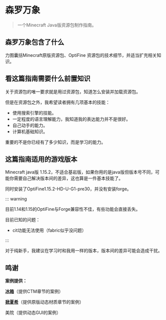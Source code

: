 # 森罗万象

> 一个Minecraft Java版资源包制作指南。

## 森罗万象包含了什么

力图囊括Minecraft原版资源包、OptiFine 资源包的技术细节，并适当扩充相关知识。

## 看这篇指南需要什么前置知识

关于资源包的唯一要求就是用过资源包，知道怎么安装并加载资源包。

但是在资源包之外，我希望读者拥有几项基本的技能：

- 使用搜索引擎的技能。
- 一定程度的语言理解能力，我知道我的表达能力并不是很好。
- 自己动手的能力。
- 计算机基础知识。

重要的不是你已经有了多少知识，而是学习的能力。

## 这篇指南适用的游戏版本

Minecraft java版 1.15.2，不适合基岩版，如果你用的是java版但版本号不同，可能你需要自己解决版本间的差异，这也算是一件基本技能了。

同时安装了OptiFine1.15.2-HD-U-G1-pre30，并没有安装forge。

::: warning

目前1.14和1.15的OptiFine与Forge兼容性不佳，有些功能会直接丢失。

目前已知的问题：

- cit功能无法使用（fabric似乎没问题）

:::

对于纯新手，我建议在学习时和我用一样的版本，版本间的差异可能会造成干扰。

## 鸣谢

**案例提供：**

**[冰箱](https://space.bilibili.com/393110/)**（提供CTM章节的案例）

**[掀夏希](https://space.bilibili.com/11576976/)**（提供原版动态材质章节的案例）

美院（提供动态GUI的案例）

<br/><br/><Vssue/>